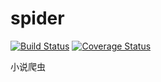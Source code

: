 # spider  
[![Build Status](https://travis-ci.org/Yuanhca/cyh-spider-api.svg?branch=master)](https://travis-ci.org/Yuanhca/cyh-spider-api) [![Coverage Status](https://coveralls.io/repos/github/Yuanhca/cyh-spider-api/badge.svg?branch=master)](https://coveralls.io/github/Yuanhca/cyh-spider-api?branch=master)

小说爬虫  
